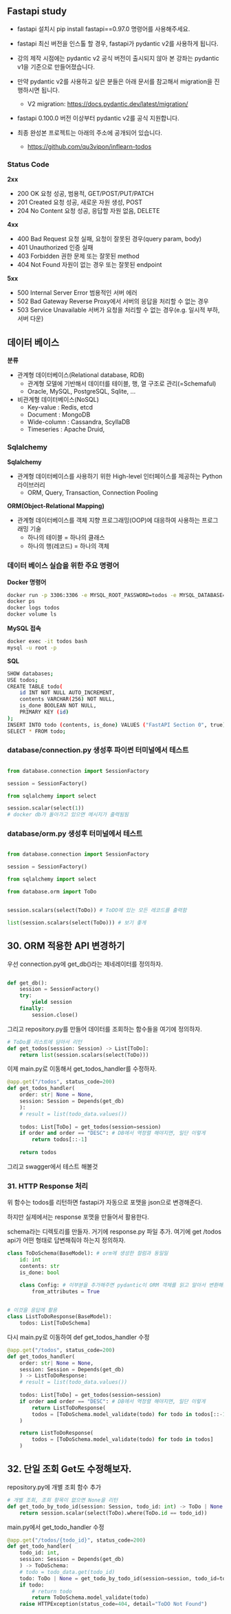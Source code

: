 ## Fastapi study

- fastapi 설치시 pip install fastapi==0.97.0 명령어를 사용해주세요.

- fastapi 최신 버전을 인스톨 할 경우, fastapi가 pydantic v2를 사용하게 됩니다.

- 강의 제작 시점에는 pydantic v2 공식 버전이 출시되지 않아 본 강좌는 pydantic v1을 기준으로 만들어졌습니다.

 

- 만약 pydantic v2를 사용하고 싶은 분들은 아래 문서를 참고해서 migration을 진행하시면 됩니다.
    - V2 migration: https://docs.pydantic.dev/latest/migration/
 

- fastapi 0.100.0 버전 이상부터 pydantic v2를 공식 지원합니다.

 
- 최종 완성본 프로젝트는 아래의 주소에 공개되어 있습니다.

    - https://github.com/qu3vipon/inflearn-todos



### Status Code
**2xx**
- 200 OK 요청 성공, 범용적, GET/POST/PUT/PATCH
- 201 Created 요청 성공, 새로운 자원 생성, POST
- 204 No Content 요청 성공, 응답할 자원 없음, DELETE

**4xx**
- 400 Bad Request 요청 실패, 요청이 잘못된 경우(query param, body)
- 401 Unauthorized 인증 실패
- 403 Forbidden 권한 문제 또는 잘못된 method
- 404 Not Found 자원이 없는 경우 또는 잘못된 endpoint

**5xx**
- 500 Internal Server Error 범용적인 서버 에러
- 502 Bad Gateway Reverse Proxy에서 서버의 응답을 처리할 수 없는 경우
- 503 Service Unavailable 서버가 요청을 처리할 수 없는 경우(e.g. 일시적 부하, 서버 다운)


## 데이터 베이스
**분류**
- 관계형 데이터베이스(Relational database, RDB)
    - 관계형 모델에 기반해서 데이터를 테이블, 행, 열 구조로 관리(=Schemaful)
    - Oracle, MySQL, PostgreSQL, Sqlite, …
- 비관계형 데이터베이스(NoSQL)
    - Key-value : Redis, etcd
    - Document : MongoDB
    - Wide-column : Cassandra, ScyllaDB
    - Timeseries : Apache Druid,

### Sqlalchemy
**Sqlalchemy**
- 관계형 데이터베이스를 사용하기 위한 High-level 인터페이스를 제공하는 Python 라이브러리
    - ORM, Query, Transaction, Connection Pooling

**ORM(Object-Relational Mapping)**
- 관계형 데이터베이스를 객체 지향 프로그래밍(OOP)에 대응하여 사용하는 프로그래밍 기술
    - 하나의 테이블 = 하나의 클래스
    - 하나의 행(레코드) = 하나의 객체

### 데이터 베이스 실습을 위한 주요 명령어
**Docker 명령어**
```bash
docker run -p 3306:3306 -e MYSQL_ROOT_PASSWORD=todos -e MYSQL_DATABASE=todos -d -v todos:/db --name todos mysql:8.0
docker ps
docker logs todos
docker volume ls
```
 

**MySQL 접속**
```bash
docker exec -it todos bash 
mysql -u root -p
``` 

**SQL**
```bash
SHOW databases;
USE todos;
CREATE TABLE todo(
    id INT NOT NULL AUTO_INCREMENT,
    contents VARCHAR(256) NOT NULL,
    is_done BOOLEAN NOT NULL,
    PRIMARY KEY (id)
);
INSERT INTO todo (contents, is_done) VALUES ("FastAPI Section 0", true);
SELECT * FROM todo;
```


### database/connection.py 생성후 파이썬 터미널에서 테스트
```python

from database.connection import SessionFactory

session = SessionFactory()

from sqlalchemy import select

session.scalar(select(1))
# docker db가 돌아가고 있으면 메시지가 출력됨됨
```

### database/orm.py 생성후 터미널에서 테스트
```python

from database.connection import SessionFactory

session = SessionFactory()

from sqlalchemy import select

from database.orm import ToDo


session.scalars(select(ToDo)) # ToDO에 있는 모든 레코드를 출력함

list(session.scalars(select(ToDo))) # 보기 좋게

```

## 30. ORM 적용한 API 변경하기

우선 connection.py에 get_db()라는 제네레이터를 정의하자.
```python

def get_db():
    session = SessionFactory()
    try:
        yield session
    finally:
        session.close()

```

그리고 repository.py를 만들어 데이터를 조회하는 함수들을 여기에 정의하자.
```python
# ToDo를 리스트에 담아서 리턴
def get_todos(session: Session) -> List[ToDo]:
    return list(session.scalars(select(ToDo)))
```

이제 main.py로 이동해서 get_todos_handler를 수정하자.
```python
@app.get("/todos", status_code=200)
def get_todos_handler(
    order: str| None = None,
    session: Session = Depends(get_db)
    ):
    # result = list(todo_data.values())
    
    todos: List[ToDo] = get_todos(session=session)
    if order and order == "DESC": # DB에서 역정렬 해야지면, 일단 이렇게
        return todos[::-1]
        
    return todos
```

그리고 swagger에서 테스트 해볼것 

### 31. HTTP Response 처리
위 함수는 todos를 리턴하면 fastapi가 자동으로 포맷을 json으로 변경해준다.

하지만 실제에서는 response 포맷을 만들어서 활용한다.

schema라는 디렉토리를 만들자. 거기에 response.py 파일 추가.
여기에 get /todos api가 어떤 형태로 답변해줘야 하는지 정의하자.

```python
class ToDoSchema(BaseModel): # orm에 생성한 컬럼과 동일일
    id: int
    contents: str
    is_done: bool

    class Config: # 이부분을 추가해주면 pydantic이 ORM 객체를 읽고 알아서 변환해준다.
        from_attributes = True
    

# 이것을 응답에 활용
class ListToDoResponse(BaseModel):
    todos: List[ToDoSchema]
```

다시 main.py로 이동하여 def get_todos_handler 수정
```python
@app.get("/todos", status_code=200)
def get_todos_handler(
    order: str| None = None,
    session: Session = Depends(get_db)
    ) -> ListToDoResponse:
    # result = list(todo_data.values())
    
    todos: List[ToDo] = get_todos(session=session)
    if order and order == "DESC": # DB에서 역정렬 해야지면, 일단 이렇게
        return ListToDoResponse(
        todos = [ToDoSchema.model_validate(todo) for todo in todos[::-1]]
    )

    return ListToDoResponse(
        todos = [ToDoSchema.model_validate(todo) for todo in todos]
    )

```

## 32. 단일 조회 Get도 수정해보자.

repository.py에 개별 조회 함수 추가
```python
# 개별 조회, 조회 항목이 없으면 None을 리턴
def get_todo_by_todo_id(session: Session, todo_id: int) -> ToDo | None:
    return session.scalar(select(ToDo).where(ToDo.id == todo_id))
```

main.py에서 get_todo_handler 수정
```python
@app.get("/todos/{todo_id}", status_code=200)
def get_todo_handler(
    todo_id: int,
    session: Session = Depends(get_db)
    ) -> ToDoSchema:
    # todo = todo_data.get(todo_id)
    todo: ToDo | None = get_todo_by_todo_id(session=session, todo_id=todo_id)
    if todo:
        # return todo
        return ToDoSchema.model_validate(todo)
    raise HTTPException(status_code=404, detail="ToDO Not Found")
```

